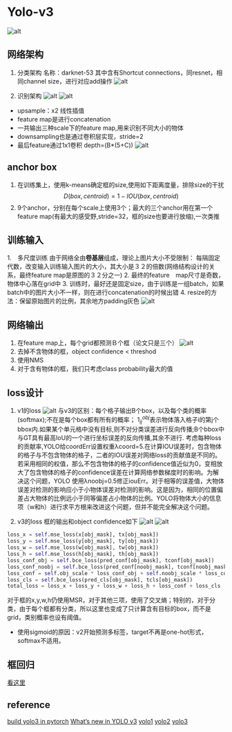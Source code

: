 # Yolo-v3
![alt](imgs/yolo12.webp)
## 网络架构
1. 分类架构
名称：darknet-53
其中含有Shortcut connections，同resnet，相同channel size，进行对应add操作
![alt](imgs/yolo3.png)  

2. 识别架构
![alt](imgs/yolo4.png) 
![alt](imgs/yolo7.jfif)
- upsample：x2 线性插值
- feature map是进行concatenation
- 一共输出三种scale下的feature map,用来识别不同大小的物体
- downsampling也是通过卷积层实现，stride=2
- 最后feature通过1x1卷积 depth=(B*(5+C))
![alt](imgs/yolo2.png)


## anchor box
1. 在训练集上，使用k-means确定框的size,使用如下距离度量，排除size的干扰
$$D(box,centroid)=1-IOU(box,centroid)$$
2. 9个anchor，分别在每个scale上使用3个；最大的三个anchor用在第一个feature map(有最大的感受野,stride=32，框的size也要进行放缩),一次类推

## 训练输入
1.　多尺度训练
由于网络全由**卷基层**组成，理论上图片大小不受限制：
每隔固定代数，改变输入训练输入图片的大小，其大小是３２的倍数(网络结构设计的关系，最终feature map是原图的３２分之一)
2. 最终的feature　map尺寸是奇数，物体中心落在grid中
3. 训练时，最好还是固定size，由于训练是一组batch，如果batch中的图片大小不一样，则在进行concatenation的时候出错
4. resize的方法：保留原始图片的比例，其余地方padding灰色
![alt](imgs/yolo5.jpg)

## 网络输出
1. 在feature map上，每个grid都预测Ｂ个框（论文只是三个）
![alt](imgs/yolo1.png)
2. 去掉不含物体的框，object confidence < threshod
3. 使用NMS
4. 对于含有物体的框，我们只考虑class probability最大的值

## loss设计
1. v1的loss
![alt](imgs/yolo10.png)
与v3的区别：每个格子输出B个box，以及每个类的概率(softmax);不在是每个box都有所有的概率；
$1^{obj}_{ij}$表示物体落入格子i的第j个bbox内.如果某个单元格中没有目标,则不对分类误差进行反向传播;B个bbox中与GT具有最高IoU的一个进行坐标误差的反向传播,其余不进行.
考虑每种loss的贡献率,YOLO给coordErr设置权重λcoord=5.在计算IOU误差时，包含物体的格子与不包含物体的格子，二者的IOU误差对网络loss的贡献值是不同的。若采用相同的权值，那么不包含物体的格子的confidence值近似为0，变相放大了包含物体的格子的confidence误差在计算网络参数梯度时的影响。为解决这个问题，YOLO 使用λnoobj=0.5修正iouErr。对于相等的误差值，大物体误差对检测的影响应小于小物体误差对检测的影响。这是因为，相同的位置偏差占大物体的比例远小于同等偏差占小物体的比例。YOLO将物体大小的信息项（w和h）进行求平方根来改进这个问题，但并不能完全解决这个问题。

2. v3的loss
框的输出和object confidence如下
![alt](imgs/yolo11.jfif)
![alt](imgs/yolo6.png) 
```python
loss_x = self.mse_loss(x[obj_mask], tx[obj_mask])
loss_y = self.mse_loss(y[obj_mask], ty[obj_mask])
loss_w = self.mse_loss(w[obj_mask], tw[obj_mask])
loss_h = self.mse_loss(h[obj_mask], th[obj_mask])
loss_conf_obj = self.bce_loss(pred_conf[obj_mask], tconf[obj_mask])
loss_conf_noobj = self.bce_loss(pred_conf[noobj_mask], tconf[noobj_mask])
loss_conf = self.obj_scale * loss_conf_obj + self.noobj_scale * loss_conf_noobj
loss_cls = self.bce_loss(pred_cls[obj_mask], tcls[obj_mask])
total_loss = loss_x + loss_y + loss_w + loss_h + loss_conf + loss_cls
```
对于框的x,y,w,h仍使用MSR，对于其他三项，使用了交叉熵；特别的，对于分类，由于每个框都有分类，所以这里也变成了只计算含有目标的box，而不是grid，类别概率也设有阈值。
- 使用sigmoid的原因：v2开始预测多标签，target不再是one-hot形式，softmax不适用。

## 框回归
[看这里](bbox_regression.md)

## reference

[build yolo3 in pytorch](https://blog.paperspace.com/how-to-implement-a-yolo-object-detector-in-pytorch/)
[What’s new in YOLO v3](https://towardsdatascience.com/yolo-v3-object-detection-53fb7d3bfe6b)
[yolo1](https://arxiv.org/pdf/1506.02640.pdf)
[yolo2](https://arxiv.org/pdf/1612.08242.pdf)
[yolo3](https://pjreddie.com/media/files/papers/YOLOv3.pdf)

